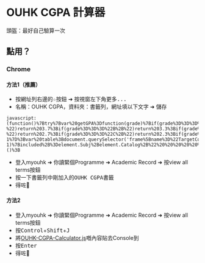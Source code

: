 # OUHK CGPA 計算器

頭盔：最好自己驗算一次

## 點用？

### Chrome

#### 方法1（推薦）

 - 按網址列右邊的<kbd>☆</kbd>按鈕 ➜ 按視窗左下角<kbd>更多...</kbd>
 - 名稱：OUHK CGPA，資料夾：書籤列，網址填以下文字 ➜ <kbd>儲存</kbd>
```
javascript:(function()%7Btry%7Bvar%20getGPA%3Dfunction(grade)%7Bif(grade%3D%3D%3D%22A%22)return%204%3Bif(grade%3D%3D%3D%22A-%22)return%203.7%3Bif(grade%3D%3D%3D%22B%2B%22)return%203.3%3Bif(grade%3D%3D%3D%22B%22)return%203%3Bif(grade%3D%3D%3D%22B-%22)return%202.7%3Bif(grade%3D%3D%3D%22C%2B%22)return%202.3%3Bif(grade%3D%3D%3D%22C%22)return%202%3Breturn-1%7D%3Bvar%20table%3Bdocument.querySelector('frame%5Bname%3D%22TargetContent%22%5D').contentDocument.querySelectorAll(%22table.PSLEVEL2GRID%22).forEach(function(element)%7Bvar%20text%3Delement.innerText%3Bif(text.includes(%22Subj%22)%26%26text.includes(%22Catalog%22)%26%26text.includes(%22Unit%22)%26%26text.includes(%22Grade%22))table%3Delement%7D)%3Bvar%20results%3D%5B%5D%3Bvar%20header%3Dtable.querySelectorAll(%22th%22)%3Btable.querySelectorAll(%22tr%22).forEach(function(rowElement%2CrowIndex)%7Bcells%3DrowElement.querySelectorAll(%22td%22)%3Bif(cells.length%3D%3D%3D0)return%3Bresults%5BrowIndex%5D%3D%7B%7D%3Bcells.forEach(function(cellElement%2CcolumnIndex)%7Bif(columnIndex%3C%3Dheader.length)results%5BrowIndex%5D%5Bheader%5BcolumnIndex%5D.textContent%5D%3DcellElement.textContent.replace(%2F%5Cn%2Fg%2C%22%22)%7D)%7D)%3Bvar%20json%3D%7B%7D%3Bjson.results%3Dresults%3Bvar%20credit%3D0%3Bvar%20gpa%3D0%3Bvar%20included%3D%22Included%20in%20CGPA%5Cn%22%3Bvar%20notIncluded%3D%22Course%20Result%20not%20released%5Cn%22%3Bjson.results.forEach(function(element)%7Bif(getGPA(element.Grade)!%3D%3D-1)%7Bincluded%2B%3Delement.Subj%2Belement.Catalog%2B%22%20%20%20%20%20%22%2Belement.Unit%2B%22%20%20%20%20%20%22%2Belement.Grade%2B%22%20%20%20%20%20%22%2BgetGPA(element.Grade)%2B%22%5Cn%22%3Bcredit%2B%3DNumber(element.Unit)%3Bgpa%2B%3Delement.Unit*getGPA(element.Grade)%7Delse%20notIncluded%2B%3Delement.Subj%2Belement.Catalog%2B%22%5Cn%22%7D)%3Balert(%22CGPA%3A%20%22%2Bgpa%2Fcredit%2B%22%5Cn%5Cn%22%2BnotIncluded%2B%22%5Cn%22%2Bincluded%2B%22%5Cn%22%2B%22OUHK%20CGPA%20Calculator%20by%20Max%20Loh%22)%7Dcatch(e)%7Balert('Please%20press%20%22view%20all%20terms%22%20button%20in%20%22Academic%20Record%22%20page%20and%20try%20run%20this%20script%20again')%7D%3B%7D)()%3B
```
- 登入myouhk ➜ 你讀緊個Programme ➜ Academic Record ➜ 按view all terms按鈕
- 按一下書籤列中剛加入的<kbd>OUHK CGPA</kbd>書籤
- 得咗🤟

#### 方法2

- 登入myouhk ➜ 你讀緊個Programme ➜ Academic Record ➜ 按view all terms按鈕
- 按<kbd>Control</kbd>+<kbd>Shift</kbd>+<kbd>J</kbd>
- 將[OUHK-CGPA-Calculator.js](https://raw.githubusercontent.com/maxloh/OUHK-CGPA-Calculator/master/OUHK-CGPA-Calculator.js)嘅內容貼去Console到
- 按<kbd>Enter</kbd>
- 得咗🤟

